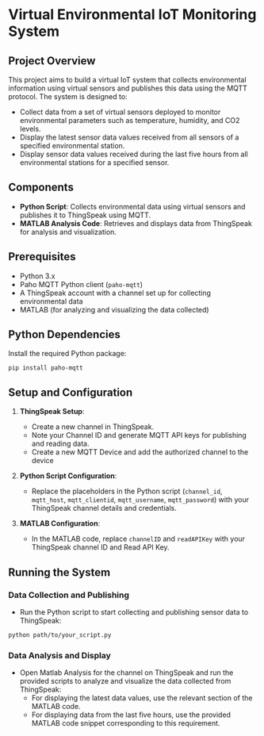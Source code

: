# Virtual Environmental IoT Monitoring System

## Project Overview

This project aims to build a virtual IoT system that collects environmental information using virtual sensors and publishes this data using the MQTT protocol. The system is designed to:

- Collect data from a set of virtual sensors deployed to monitor environmental parameters such as temperature, humidity, and CO2 levels.
- Display the latest sensor data values received from all sensors of a specified environmental station.
- Display sensor data values received during the last five hours from all environmental stations for a specified sensor.

## Components

- **Python Script**: Collects environmental data using virtual sensors and publishes it to ThingSpeak using MQTT.
- **MATLAB Analysis Code**: Retrieves and displays data from ThingSpeak for analysis and visualization.

## Prerequisites

- Python 3.x
- Paho MQTT Python client (`paho-mqtt`)
- A ThingSpeak account with a channel set up for collecting environmental data
- MATLAB (for analyzing and visualizing the data collected)

## Python Dependencies

Install the required Python package:

```
pip install paho-mqtt
```

## Setup and Configuration

1. **ThingSpeak Setup**:
   - Create a new channel in ThingSpeak.
   - Note your Channel ID and generate MQTT API keys for publishing and reading data.
   - Create a new MQTT Device and add the authorized channel to the device

2. **Python Script Configuration**:
   - Replace the placeholders in the Python script (`channel_id`, `mqtt_host`, `mqtt_clientid`, `mqtt_username`, `mqtt_password`) with your ThingSpeak channel details and credentials.

3. **MATLAB Configuration**:
   - In the MATLAB code, replace `channelID` and `readAPIKey` with your ThingSpeak channel ID and Read API Key.

## Running the System

### Data Collection and Publishing

- Run the Python script to start collecting and publishing sensor data to ThingSpeak:

```bash
python path/to/your_script.py
```

### Data Analysis and Display

- Open Matlab Analysis for the channel on ThingSpeak and run the provided scripts to analyze and visualize the data collected from ThingSpeak:
  - For displaying the latest data values, use the relevant section of the MATLAB code.
  - For displaying data from the last five hours, use the provided MATLAB code snippet corresponding to this requirement.
